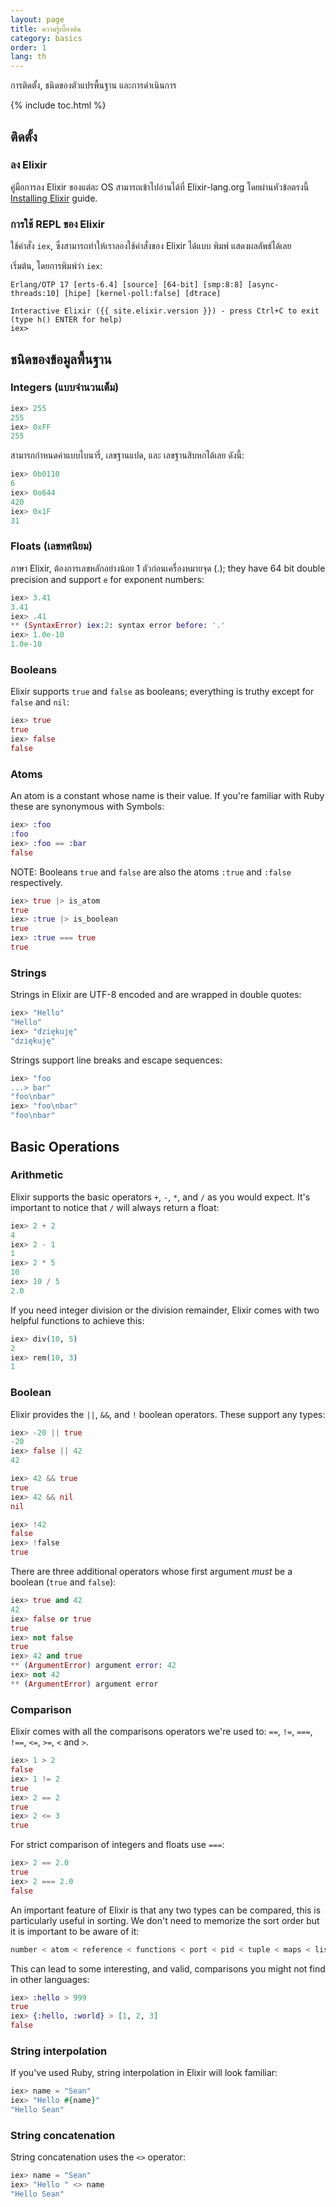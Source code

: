 ```yaml
---
layout: page
title: ความรู้เบื้องต้น
category: basics
order: 1
lang: th
---
```


การติดตั้ง, ชนิดของตัวแปรพื้นฐาน และการดำเนินการ

{% include toc.html %}

## ติดตั้ง

### ลง Elixir

คู่มือการลง Elixir ของแต่ละ OS สามารถเข้าไปอ่านได้ที่ Elixir-lang.org โดยผ่านหัวข้อตรงนี้ [Installing Elixir](http://elixir-lang.org/install.html) guide.

### การใช้ REPL ของ Elixir

ใช้คำสั่ง `iex`, ซึ่งสามารถทำให้เราลองใช้คำสั่งของ Elixir ได้แบบ พิมพ์ แสดงผลลัพธ์ได้เลย

เริ่มต้น, โดยการพิมพ์ว่า `iex`:

	Erlang/OTP 17 [erts-6.4] [source] [64-bit] [smp:8:8] [async-threads:10] [hipe] [kernel-poll:false] [dtrace]

	Interactive Elixir ({{ site.elixir.version }}) - press Ctrl+C to exit (type h() ENTER for help)
	iex>

## ชนิดของข้อมูลพื้นฐาน

### Integers (แบบจำนวนเต็ม)

```elixir
iex> 255
255
iex> 0xFF
255
```

สามารถกำหนดค่าแบบไบนารี่, เลขฐานแปด, และ เลขฐานสิบหกได้เลย ดังนี้:

```elixir
iex> 0b0110
6
iex> 0o644
420
iex> 0x1F
31
```

### Floats (เลขทศนิยม)

ภาษา Elixir, ต้องการเลขหลักอย่างน้อย 1 ตัวก่อนเครื่องหมายจุด (.); they have 64 bit double precision and support `e` for exponent numbers:

```elixir
iex> 3.41
3.41
iex> .41
** (SyntaxError) iex:2: syntax error before: '.'
iex> 1.0e-10
1.0e-10
```


### Booleans

Elixir supports `true` and `false` as booleans; everything is truthy except for `false` and `nil`:

```elixir
iex> true
true
iex> false
false
```

### Atoms

An atom is a constant whose name is their value. If you're familiar with Ruby these are synonymous with Symbols:

```elixir
iex> :foo
:foo
iex> :foo == :bar
false
```

NOTE: Booleans `true` and `false` are also the atoms `:true` and `:false` respectively.

```elixir
iex> true |> is_atom
true
iex> :true |> is_boolean
true
iex> :true === true
true
```

### Strings

Strings in Elixir are UTF-8 encoded and are wrapped in double quotes:

```elixir
iex> "Hello"
"Hello"
iex> "dziękuję"
"dziękuję"
```

Strings support line breaks and escape sequences:

```elixir
iex> "foo
...> bar"
"foo\nbar"
iex> "foo\nbar"
"foo\nbar"
```

## Basic Operations

### Arithmetic

Elixir supports the basic operators `+`, `-`, `*`, and `/` as you would expect.  It's important to notice that `/` will always return a float:

```elixir
iex> 2 + 2
4
iex> 2 - 1
1
iex> 2 * 5
10
iex> 10 / 5
2.0
```

If you need integer division or the division remainder, Elixir comes with two helpful functions to achieve this:

```elixir
iex> div(10, 5)
2
iex> rem(10, 3)
1
```

### Boolean

Elixir provides the `||`, `&&`, and `!` boolean operators. These support any types:

```elixir
iex> -20 || true
-20
iex> false || 42
42

iex> 42 && true
true
iex> 42 && nil
nil

iex> !42
false
iex> !false
true
```

There are three additional operators whose first argument _must_ be a boolean (`true` and `false`):

```elixir
iex> true and 42
42
iex> false or true
true
iex> not false
true
iex> 42 and true
** (ArgumentError) argument error: 42
iex> not 42
** (ArgumentError) argument error
```

### Comparison

Elixir comes with all the comparisons operators we're used to: `==`, `!=`, `===`, `!==`, `<=`, `>=`, `<` and `>`.

```elixir
iex> 1 > 2
false
iex> 1 != 2
true
iex> 2 == 2
true
iex> 2 <= 3
true
```

For strict comparison of integers and floats use `===`:

```elixir
iex> 2 == 2.0
true
iex> 2 === 2.0
false
```

An important feature of Elixir is that any two types can be compared, this is particularly useful in sorting.  We don't need to memorize the sort order but it is important to be aware of it:

```elixir
number < atom < reference < functions < port < pid < tuple < maps < list < bitstring
```

This can lead to some interesting, and valid, comparisons you might not find in other languages:

```elixir
iex> :hello > 999
true
iex> {:hello, :world} > [1, 2, 3]
false
```

### String interpolation

If you've used Ruby, string interpolation in Elixir will look familiar:

```elixir
iex> name = "Sean"
iex> "Hello #{name}"
"Hello Sean"
```

### String concatenation

String concatenation uses the `<>` operator:

```elixir
iex> name = "Sean"
iex> "Hello " <> name
"Hello Sean"
```

